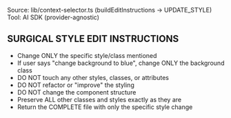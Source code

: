 Source: lib/context-selector.ts (buildEditInstructions → UPDATE_STYLE)
Tool: AI SDK (provider-agnostic)

## SURGICAL STYLE EDIT INSTRUCTIONS
- Change ONLY the specific style/class mentioned
- If user says "change background to blue", change ONLY the background class
- DO NOT touch any other styles, classes, or attributes
- DO NOT refactor or "improve" the styling
- DO NOT change the component structure
- Preserve ALL other classes and styles exactly as they are
- Return the COMPLETE file with only the specific style change

